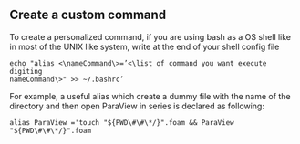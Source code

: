 ## Create a custom command

To create a personalized command, if you are using bash as a OS shell like
in most of the UNIX like system, write at the end of your shell config file

```console
echo "alias <\nameCommand\>=’<\list of command you want execute digiting
nameCommand\>" >> ~/.bashrc’
```

For example, a useful alias which create a dummy file with the name of
the directory and then open ParaView in series is declared as following:
```console
alias ParaView ='touch "${PWD\#\#\*/}".foam && ParaView "${PWD\#\#\*/}".foam
```